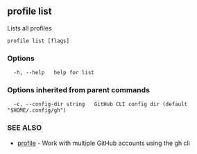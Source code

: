 ## profile list

Lists all profiles

```
profile list [flags]
```

### Options

```
  -h, --help   help for list
```

### Options inherited from parent commands

```
  -c, --config-dir string   GitHub CLI config dir (default "$HOME/.config/gh")
```

### SEE ALSO

* [profile](profile.md)	 - Work with multiple GitHub accounts using the gh cli

